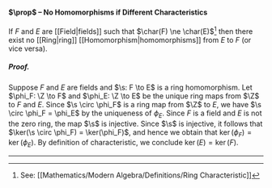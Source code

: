 #### $\prop$ – No Homomorphisms if Different Characteristics
If $F$ and $E$ are [[Field|fields]] such that $\char(F) \ne \char(E)$[^1] then there exist no [[Ring|ring]] [[Homomorphism|homomorphisms]] from $E$ to $F$ (or vice versa).

##### *Proof.*
Suppose $F$ and $E$ are fields and $\s: F \to E$ is a ring homomorphism. Let $\phi_F: \Z \to F$ and $\phi_E: \Z \to E$ be the unique ring maps from $\Z$ to $F$ and $E$. Since $\s \circ \phi_F$ is a ring map from $\Z$ to $E$, we have $\s \circ \phi_F = \phi_E$ by the uniqueness of $\phi_E$. Since $F$ is a field and $E$ is not the zero ring, the map $\s$ is injective. Since $\s$ is injective, it follows that $\ker(\s \circ \phi_F) = \ker(\phi_F)$, and hence we obtain that $\ker(\phi_F) = \ker(\phi_E)$. By definition of characteristic, we conclude $\ker(E) = \ker(F)$.
***

[^1]: See: [[Mathematics/Modern Algebra/Definitions/Ring Characteristic]]